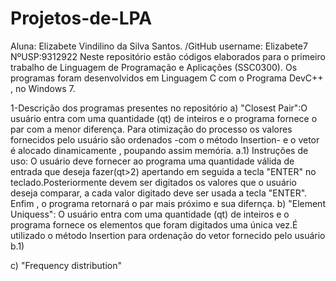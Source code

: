 # Projetos-de-LPA
Aluna: Elizabete Vindilino da Silva Santos.  /GitHub username: Elizabete7
NºUSP:9312922
Neste repositório estão códigos elaborados para o primeiro trabalho de Linguagem de Programação e Aplicações (SSC0300).
Os programas foram desenvolvidos em Linguagem C com o Programa DevC++ , no Windows 7.

1-Descrição dos programas presentes no repositório
a) "Closest Pair":O usuário entra com uma quantidade (qt) de inteiros e o programa fornece o par com a menor diferença. Para otimização do processo os valores fornecidos pelo usuário são ordenados -com o método Insertion- e o vetor é alocado dinamicamente , poupando assim memória. 
 a.1) Instruções de uso:
      O usuário deve fornecer ao programa uma quantidade válida de entrada que deseja fazer(qt>2) apertando em seguida a tecla "ENTER" no teclado.Posteriormente devem ser digitados os valores que o usuário deseja comparar, a cada valor digitado deve ser usada a tecla "ENTER". Enfim , o programa retornará o par mais próximo e sua difernça.
b) "Element Uniquess": O usuário entra com uma quantidade (qt) de inteiros e o programa fornece os elementos que foram digitados uma única vez.É utilizado o método Insertion para ordenação do vetor fornecido pelo usuário
b.1)

c) "Frequency distribution"
